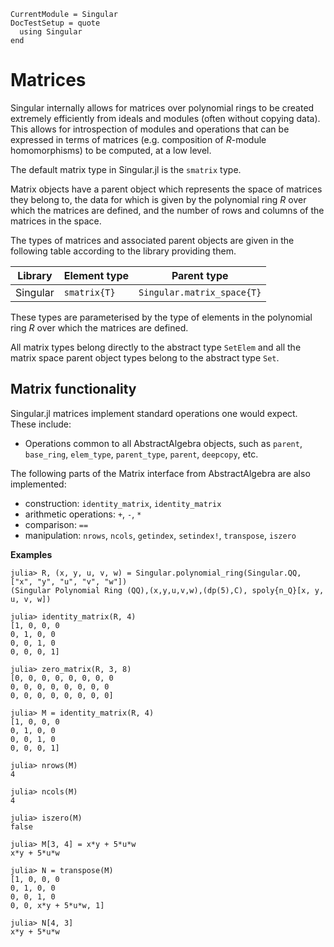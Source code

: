 ```@meta
CurrentModule = Singular
DocTestSetup = quote
  using Singular
end
```

# Matrices

Singular internally allows for matrices over polynomial rings to be created extremely
efficiently from ideals and modules (often without copying data). This allows for
introspection of modules and operations that can be expressed in terms of matrices (e.g.
composition of $R$-module homomorphisms) to be computed, at a low level.

The default matrix type in Singular.jl is the `smatrix` type.

Matrix objects have a parent object which represents the space of matrices they belong
to, the data for which is given by the polynomial ring $R$ over which the matrices are
defined, and the number of rows and columns of the matrices in the space.

The types of matrices and associated parent objects are given in the following table
according to the library providing them.

 Library        | Element type    | Parent type
----------------|-----------------|--------------------------
Singular        | `smatrix{T}`    | `Singular.matrix_space{T}`

These types are parameterised by the type of elements in the polynomial ring $R$ over
which the matrices are defined.

All matrix types belong directly to the abstract type `SetElem` and
all the matrix space parent object types belong to the abstract type `Set`.

## Matrix functionality

Singular.jl matrices implement standard operations one would expect.
These include:

 * Operations common to all AbstractAlgebra objects, such as `parent`, `base_ring`,
   `elem_type`, `parent_type`, `parent`, `deepcopy`, etc.

The following parts of the Matrix interface from AbstractAlgebra are also implemented:

  * construction: `identity_matrix`, `identity_matrix`
  * arithmetic operations: `+`, `-`, `*`
  * comparison: `==`
  * manipulation: `nrows`, `ncols`, `getindex`, `setindex!`, `transpose`, `iszero`

**Examples**

```jldoctest
julia> R, (x, y, u, v, w) = Singular.polynomial_ring(Singular.QQ, ["x", "y", "u", "v", "w"])
(Singular Polynomial Ring (QQ),(x,y,u,v,w),(dp(5),C), spoly{n_Q}[x, y, u, v, w])

julia> identity_matrix(R, 4)
[1, 0, 0, 0
0, 1, 0, 0
0, 0, 1, 0
0, 0, 0, 1]

julia> zero_matrix(R, 3, 8)
[0, 0, 0, 0, 0, 0, 0, 0
0, 0, 0, 0, 0, 0, 0, 0
0, 0, 0, 0, 0, 0, 0, 0]

julia> M = identity_matrix(R, 4)
[1, 0, 0, 0
0, 1, 0, 0
0, 0, 1, 0
0, 0, 0, 1]

julia> nrows(M)
4

julia> ncols(M)
4

julia> iszero(M)
false

julia> M[3, 4] = x*y + 5*u*w
x*y + 5*u*w

julia> N = transpose(M)
[1, 0, 0, 0
0, 1, 0, 0
0, 0, 1, 0
0, 0, x*y + 5*u*w, 1]

julia> N[4, 3]
x*y + 5*u*w
```
